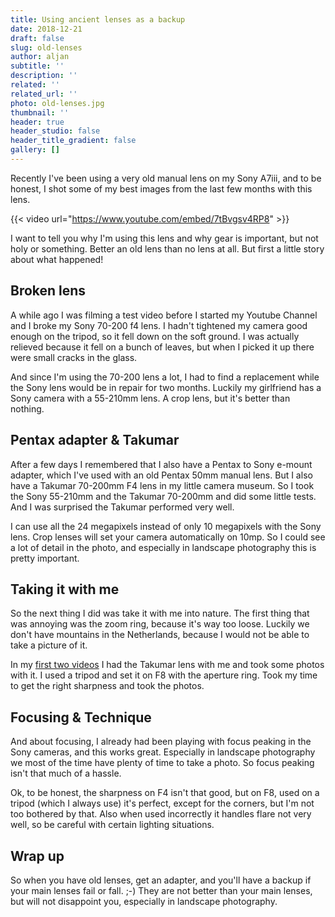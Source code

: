 ```yaml
---
title: Using ancient lenses as a backup
date: 2018-12-21
draft: false
slug: old-lenses
author: aljan
subtitle: ''
description: ''
related: ''
related_url: ''
photo: old-lenses.jpg
thumbnail: ''
header: true
header_studio: false
header_title_gradient: false
gallery: []
---
```


Recently I've been using a very old manual lens on my Sony A7iii, and to be honest, I shot some of my best images from the last few months with this lens.

{{< video url="https://www.youtube.com/embed/7tBvgsv4RP8" >}}

I want to tell you why I'm using this lens and why gear is important, but not holy or something. Better an old lens than no lens at all. But first a little story about what happened!

## Broken lens

A while ago I was filming a test video before I started my Youtube Channel and I broke my Sony 70-200 f4 lens. I hadn't tightened my camera good enough on the tripod, so it fell down on the soft ground. I was actually relieved because it fell on a bunch of leaves, but when I picked it up there were small cracks in the glass.

And since I'm using the 70-200 lens a lot, I had to find a replacement while the Sony lens would be in repair for two months. Luckily my girlfriend has a Sony camera with a 55-210mm lens. A crop lens, but it's better than nothing.

## Pentax adapter &amp; Takumar

After a few days I remembered that I also have a Pentax to Sony e-mount adapter, which I've used with an old Pentax 50mm manual lens. But I also have a Takumar 70-200mm F4 lens in my little camera museum. So I took the Sony 55-210mm and the Takumar 70-200mm and did some little tests. And I was surprised the Takumar performed very well.

I can use all the 24 megapixels instead of only 10 megapixels with the Sony lens. Crop lenses will set your camera automatically on 10mp. So I could see a lot of detail in the photo, and especially in landscape photography this is pretty important.

## Taking it with me

So the next thing I did was take it with me into nature. The first thing that was annoying was the zoom ring, because it's way too loose. Luckily we don't have mountains in the Netherlands, because I would not be able to take a picture of it.

In my [first two videos](https://www.youtube.com/channel/UCwrT63nbIvFbh2PSV8IkcPQ) I had the Takumar lens with me and took some photos with it. I used a tripod and set it on F8 with the aperture ring. Took my time to get the right sharpness and took the photos.

## Focusing &amp; Technique

And about focusing, I already had been playing with focus peaking in the Sony cameras, and this works great. Especially in landscape photography we most of the time have plenty of time to take a photo. So focus peaking isn't that much of a hassle.

Ok, to be honest, the sharpness on F4 isn't that good, but on F8, used on a tripod (which I always use) it's perfect, except for the corners, but I'm not too bothered by that. Also when used incorrectly it handles flare not very well, so be careful with certain lighting situations.

## Wrap up

So when you have old lenses, get an adapter, and you'll have a backup if your main lenses fail or fall. ;-) They are not better than your main lenses, but will not disappoint you, especially in landscape photography.